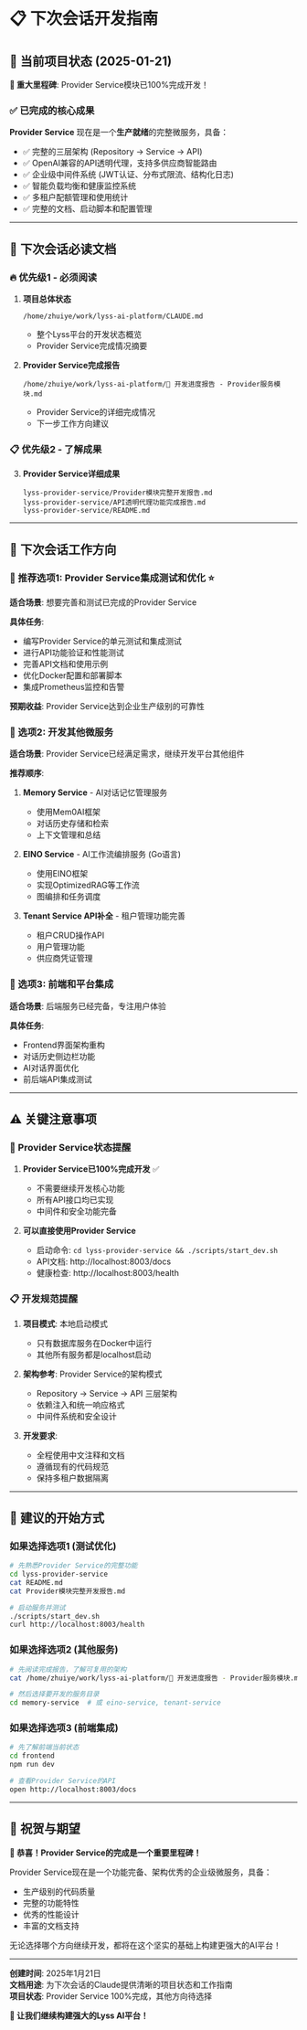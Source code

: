 # 📋 下次会话开发指南

## 🎉 当前项目状态 (2025-01-21)

**🎊 重大里程碑**: Provider Service模块已100%完成开发！

### ✅ 已完成的核心成果

**Provider Service** 现在是一个**生产就绪**的完整微服务，具备：
- ✅ 完整的三层架构 (Repository → Service → API)
- ✅ OpenAI兼容的API透明代理，支持多供应商智能路由
- ✅ 企业级中间件系统 (JWT认证、分布式限流、结构化日志)
- ✅ 智能负载均衡和健康监控系统
- ✅ 多租户配额管理和使用统计
- ✅ 完整的文档、启动脚本和配置管理

---

## 📖 下次会话必读文档

### 🔥 优先级1 - 必须阅读

1. **项目总体状态**
   ```
   /home/zhuiye/work/lyss-ai-platform/CLAUDE.md
   ```
   - 整个Lyss平台的开发状态概览
   - Provider Service完成情况摘要

2. **Provider Service完成报告**
   ```
   /home/zhuiye/work/lyss-ai-platform/🚀 开发进度报告 - Provider服务模块.md
   ```
   - Provider Service的详细完成情况
   - 下一步工作方向建议

### 📋 优先级2 - 了解成果

3. **Provider Service详细成果**
   ```
   lyss-provider-service/Provider模块完整开发报告.md
   lyss-provider-service/API透明代理功能完成报告.md  
   lyss-provider-service/README.md
   ```

---

## 🎯 下次会话工作方向

### 🚀 推荐选项1: Provider Service集成测试和优化 ⭐

**适合场景**: 想要完善和测试已完成的Provider Service

**具体任务**:
- 编写Provider Service的单元测试和集成测试
- 进行API功能验证和性能测试
- 完善API文档和使用示例
- 优化Docker配置和部署脚本
- 集成Prometheus监控和告警

**预期收益**: Provider Service达到企业生产级别的可靠性

### 🔨 选项2: 开发其他微服务

**适合场景**: Provider Service已经满足需求，继续开发平台其他组件

**推荐顺序**:
1. **Memory Service** - AI对话记忆管理服务
   - 使用Mem0AI框架
   - 对话历史存储和检索
   - 上下文管理和总结
   
2. **EINO Service** - AI工作流编排服务 (Go语言)
   - 使用EINO框架
   - 实现OptimizedRAG等工作流
   - 图编排和任务调度
   
3. **Tenant Service API补全** - 租户管理功能完善
   - 租户CRUD操作API
   - 用户管理功能
   - 供应商凭证管理

### 🎨 选项3: 前端和平台集成

**适合场景**: 后端服务已经完备，专注用户体验

**具体任务**:
- Frontend界面架构重构
- 对话历史侧边栏功能
- AI对话界面优化
- 前后端API集成测试

---

## ⚠️ 关键注意事项

### 🚨 Provider Service状态提醒

1. **Provider Service已100%完成开发** ✅
   - 不需要继续开发核心功能
   - 所有API接口均已实现
   - 中间件和安全功能完备

2. **可以直接使用Provider Service**
   - 启动命令: `cd lyss-provider-service && ./scripts/start_dev.sh`
   - API文档: http://localhost:8003/docs
   - 健康检查: http://localhost:8003/health

### 📋 开发规范提醒

1. **项目模式**: 本地启动模式
   - 只有数据库服务在Docker中运行
   - 其他所有服务都是localhost启动

2. **架构参考**: Provider Service的架构模式
   - Repository → Service → API 三层架构
   - 依赖注入和统一响应格式
   - 中间件系统和安全设计

3. **开发要求**:
   - 全程使用中文注释和文档
   - 遵循现有的代码规范
   - 保持多租户数据隔离

---

## 🎯 建议的开始方式

### 如果选择选项1 (测试优化)
```bash
# 先熟悉Provider Service的完整功能
cd lyss-provider-service
cat README.md
cat Provider模块完整开发报告.md

# 启动服务并测试
./scripts/start_dev.sh
curl http://localhost:8003/health
```

### 如果选择选项2 (其他服务)
```bash
# 先阅读完成报告，了解可复用的架构
cat /home/zhuiye/work/lyss-ai-platform/🚀 开发进度报告 - Provider服务模块.md

# 然后选择要开发的服务目录
cd memory-service  # 或 eino-service, tenant-service
```

### 如果选择选项3 (前端集成)
```bash
# 先了解前端当前状态
cd frontend
npm run dev

# 查看Provider Service的API
open http://localhost:8003/docs
```

---

## 🎊 祝贺与期望

**🎉 恭喜！Provider Service的完成是一个重要里程碑！**

Provider Service现在是一个功能完备、架构优秀的企业级微服务，具备：
- 生产级别的代码质量
- 完整的功能特性
- 优秀的性能设计
- 丰富的文档支持

无论选择哪个方向继续开发，都将在这个坚实的基础上构建更强大的AI平台！

---

**创建时间**: 2025年1月21日  
**文档用途**: 为下次会话的Claude提供清晰的项目状态和工作指南  
**项目状态**: Provider Service 100%完成，其他方向待选择  

**🚀 让我们继续构建强大的Lyss AI平台！**